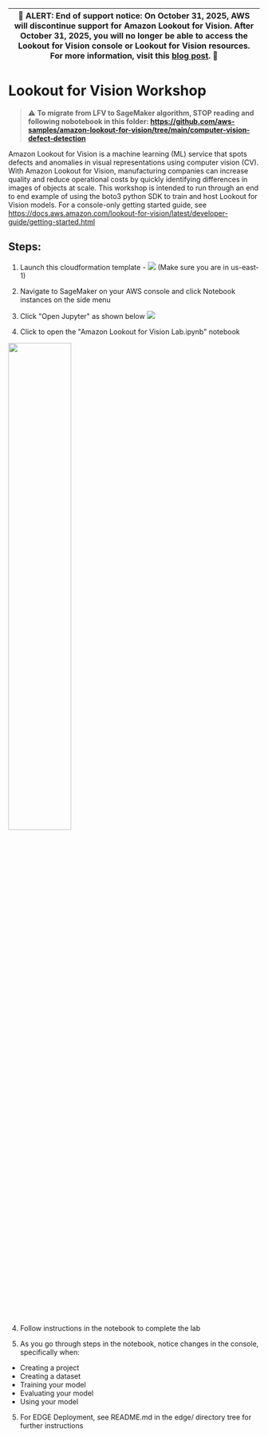 | :rotating_light: **ALERT**: End of support notice: On October 31, 2025, AWS will discontinue support for Amazon Lookout for Vision. After October 31, 2025, you will no longer be able to access the Lookout for Vision console or Lookout for Vision resources. For more information, visit this [blog post](https://aws.amazon.com/blogs/machine-learning/exploring-alternatives-and-seamlessly-migrating-data-from-amazon-lookout-for-vision). :rotating_light:|
| --- |

# Lookout for Vision Workshop

> :warning: **To migrate from LFV to SageMaker algorithm, STOP reading and following nobotebook in this folder: https://github.com/aws-samples/amazon-lookout-for-vision/tree/main/computer-vision-defect-detection**


Amazon Lookout for Vision is a machine learning (ML) service that spots defects and anomalies in visual representations using computer vision (CV). With Amazon Lookout for Vision, manufacturing companies can increase quality and reduce operational costs by quickly identifying differences in images of objects at scale. This workshop is intended to run through an end to end example of using the boto3 python SDK to train and host Lookout for Vision models. For a console-only getting started guide, see https://docs.aws.amazon.com/lookout-for-vision/latest/developer-guide/getting-started.html

## Steps:

1. Launch this cloudformation template - [<img src="https://s3.amazonaws.com/cloudformation-examples/cloudformation-launch-stack.png">](https://console.aws.amazon.com/cloudformation/home?region=us-east-1#/stacks/new?stackName=l4vworkshopstack&templateURL=https://shreyasvathul.s3.us-east-2.amazonaws.com/SampleLFVTemplate2.yaml)
(Make sure you are in us-east-1)

2. Navigate to SageMaker on your AWS console and click Notebook instances on the side menu

3. Click "Open Jupyter" as shown below 
![](openjupyter.png)

4. Click to open the "Amazon Lookout for Vision Lab.ipynb" notebook 
<img src="insidejupyter.png" width="50%">

4. Follow instructions in the notebook to complete the lab

5. As you go through steps in the notebook, notice changes in the console, specifically when: 

- Creating a project
- Creating a dataset
- Training your model
- Evaluating your model
- Using your model

5. For EDGE Deployment, see README.md in the edge/ directory tree for further instructions
